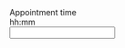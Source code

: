<div class="usa-form-group">
  <label class="usa-label" id="appointment-time-label" for="appointment-time"
    >Appointment time</label
  >
  <div class="usa-hint" id="appointment-time-hint">hh:mm</div>
  <div class="usa-time-picker">
    <input
      class="usa-input"
      id="appointment-time"
      name="appointment-time"
      aria-describedby="appointment-time-label appointment-time-hint"
    />
  </div>
</div>